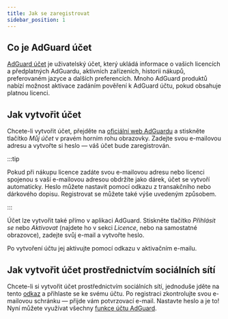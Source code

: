 ```yaml
---
title: Jak se zaregistrovat
sidebar_position: 1
---
```


## Co je AdGuard účet

[AdGuard účet](https://my.adguard.com/) je uživatelský účet, který ukládá informace o vašich licencích a předplatných AdGuardu, aktivních zařízeních, historii nákupů, preferovaném jazyce a dalších preferencích. Mnoho AdGuard produktů nabízí možnost aktivace zadáním pověření k AdGuard účtu, pokud obsahuje platnou licenci.

## Jak vytvořit účet

Chcete-li vytvořit účet, přejděte na [oficiální web AdGuardu](https://adguard.com/welcome.html) a stiskněte tlačítko *Můj účet* v pravém horním rohu obrazovky. Zadejte svou e-mailovou adresu a vytvořte si heslo — váš účet bude zaregistrován.

:::tip

Pokud při nákupu licence zadáte svou e-mailovou adresu nebo licenci spojenou s vaší e-mailovou adresou obdržíte jako dárek, účet se vytvoří automaticky. Heslo můžete nastavit pomocí odkazu z transakčního nebo dárkového dopisu. Registrovat se můžete také výše uvedeným způsobem.

:::

Účet lze vytvořit také přímo v aplikaci AdGuard. Stiskněte tlačítko *Přihlásit se* nebo *Aktivovat* (najdete ho v sekci *Licence*, nebo na samostatné obrazovce), zadejte svůj e-mail a vytvořte heslo.

Po vytvoření účtu jej aktivujte pomocí odkazu v aktivačním e-mailu.

## Jak vytvořit účet prostřednictvím sociálních sítí

Chcete-li si vytvořit účet prostřednictvím sociálních sítí, jednoduše jděte na tento [odkaz](https://auth.adguard.com/login.html) a přihlaste se ke svému účtu. Po registraci zkontrolujte svou e-mailovou schránku — přijde vám potvrzovací e-mail. Nastavte heslo a je to! Nyní můžete využívat všechny [funkce účtu AdGuard](https://adguard.com/kb/general/account/features/).
